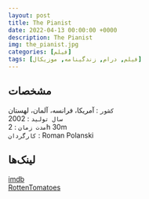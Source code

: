 ```yaml
---
layout: post
title: The Pianist
date: 2022-04-13 00:00:00 +0000
description: The Pianist
img: the_pianist.jpg
categories: [فیلم]
tags: [فیلم, درام, زندگینامه, موزیکال]
---
```


## مشخصات

`کشور` : آمریکا، فرانسه، آلمان، لهستان  
`سال تولید` : 2002  
`مدت زمان` : 2h 30m  
`کارگردان` : Roman Polanski

## لینک‌ها

[imdb](https://www.imdb.com/title/tt0253474/)  
[RottenTomatoes](https://www.rottentomatoes.com/m/pianist)  